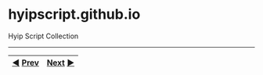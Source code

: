 # hyipscript.github.io
Hyip Script Collection



***
|[:arrow_backward:](https://github.com/hyip/info) [Prev](https://github.com/hyip/info)|[Next](https://github.com/hyipscript/hyipscript.github.io/wiki/Introduction) [:arrow_forward:](https://github.com/hyipscript/hyipscript.github.io/wiki/Introduction)|
|:----|----:|

